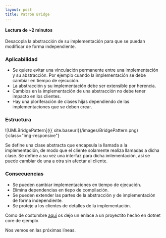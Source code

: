 ```yaml
---
layout: post
title: Patrón Bridge
---
```


#### Lectura de ~2 minutos

Desacopla la abstracción de su implementación para que se puedan modificar de forma independiente.

### Aplicabilidad

-   Se quiere evitar una vinculación permanente entre una implementación y su abstracción. Por ejemplo cuando la implementación se debe cambiar en tiempo de ejecución.
-   La abstracción y su implementación debe ser extensible por herencia.
-   Cambios en la implementación de una abstracción no debe tener impacto en los clientes.
-   Hay una ploriferación de clases hijas dependiendo de las implementaciones que se deben crear.

### Estructura

![UMLBridgePattern]({{ site.baseurl}}/images/BridgePattern.png){:class="img-responsive"}

Se define una clase abstracta que encapsula la llamada a la implementación, de modo que el cliente solamente realiza llamadas a dicha clase. Se define a su vez una interfaz para dicha imlementación, así se puede cambiar de una a otra sin afectar al cliente.

### Consecuencias

-   Se pueden cambiar implementaciones en tiempo de ejecución.
-   Elimina dependencias en tiepo de compilación.
-   Se pueden extender las partes de la abstracción y de implementación de forma independiente.
-   Se proteje a los clientes de detalles de la implementación.

Como de costumbre [aquí](https://github.com/44r0n/BrdigePattern) os dejo un enlace a un proyectito hecho en dotnet core de ejemplo.

Nos vemos en las próximas líneas.
